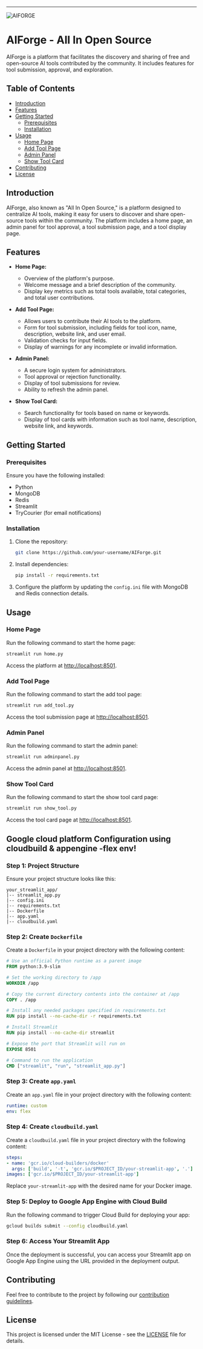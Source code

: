 ---
![AIFORGE](https://github.com/Khushalsarode/AIFORGE/blob/master/logo.png)  
# AIForge - All In Open Source

AIForge is a platform that facilitates the discovery and sharing of free and open-source AI tools contributed by the community. It includes features for tool submission, approval, and exploration.

## Table of Contents

- [Introduction](#introduction)
- [Features](#features)
- [Getting Started](#getting-started)
  - [Prerequisites](#prerequisites)
  - [Installation](#installation)
- [Usage](#usage)
  - [Home Page](#home-page)
  - [Add Tool Page](#add-tool-page)
  - [Admin Panel](#admin-panel)
  - [Show Tool Card](#show-tool-card)
- [Contributing](#contributing)
- [License](#license)

## Introduction

AIForge, also known as "All In Open Source," is a platform designed to centralize AI tools, making it easy for users to discover and share open-source tools within the community. The platform includes a home page, an admin panel for tool approval, a tool submission page, and a tool display page.

## Features

- **Home Page:**
  - Overview of the platform's purpose.
  - Welcome message and a brief description of the community.
  - Display key metrics such as total tools available, total categories, and total user contributions.

- **Add Tool Page:**
  - Allows users to contribute their AI tools to the platform.
  - Form for tool submission, including fields for tool icon, name, description, website link, and user email.
  - Validation checks for input fields.
  - Display of warnings for any incomplete or invalid information.

- **Admin Panel:**
  - A secure login system for administrators.
  - Tool approval or rejection functionality.
  - Display of tool submissions for review.
  - Ability to refresh the admin panel.

- **Show Tool Card:**
  - Search functionality for tools based on name or keywords.
  - Display of tool cards with information such as tool name, description, website link, and keywords.

## Getting Started

### Prerequisites

Ensure you have the following installed:

- Python
- MongoDB
- Redis
- Streamlit
- TryCourier (for email notifications)

### Installation

1. Clone the repository:

   ```bash
   git clone https://github.com/your-username/AIForge.git
   ```

2. Install dependencies:

   ```bash
   pip install -r requirements.txt
   ```

3. Configure the platform by updating the `config.ini` file with MongoDB and Redis connection details.

## Usage

### Home Page

Run the following command to start the home page:

```bash
streamlit run home.py
```

Access the platform at [http://localhost:8501](http://localhost:8501).

### Add Tool Page

Run the following command to start the add tool page:

```bash
streamlit run add_tool.py
```

Access the tool submission page at [http://localhost:8501](http://localhost:8501).

### Admin Panel

Run the following command to start the admin panel:

```bash
streamlit run adminpanel.py
```

Access the admin panel at [http://localhost:8501](http://localhost:8501).

### Show Tool Card

Run the following command to start the show tool card page:

```bash
streamlit run show_tool.py
```

Access the tool card page at [http://localhost:8501](http://localhost:8501).

## Google cloud platform Configuration using cloudbuild & appengine -flex env!
### Step 1: Project Structure

Ensure your project structure looks like this:

```
your_streamlit_app/
|-- streamlit_app.py
|-- config.ini
|-- requirements.txt
|-- Dockerfile
|-- app.yaml
|-- cloudbuild.yaml
```

### Step 2: Create `Dockerfile`

Create a `Dockerfile` in your project directory with the following content:

```Dockerfile
# Use an official Python runtime as a parent image
FROM python:3.9-slim

# Set the working directory to /app
WORKDIR /app

# Copy the current directory contents into the container at /app
COPY . /app

# Install any needed packages specified in requirements.txt
RUN pip install --no-cache-dir -r requirements.txt

# Install Streamlit
RUN pip install --no-cache-dir streamlit

# Expose the port that Streamlit will run on
EXPOSE 8501

# Command to run the application
CMD ["streamlit", "run", "streamlit_app.py"]
```

### Step 3: Create `app.yaml`

Create an `app.yaml` file in your project directory with the following content:

```yaml
runtime: custom
env: flex
```

### Step 4: Create `cloudbuild.yaml`

Create a `cloudbuild.yaml` file in your project directory with the following content:

```yaml
steps:
- name: 'gcr.io/cloud-builders/docker'
  args: ['build', '-t', 'gcr.io/$PROJECT_ID/your-streamlit-app', '.']
images: ['gcr.io/$PROJECT_ID/your-streamlit-app']
```

Replace `your-streamlit-app` with the desired name for your Docker image.

### Step 5: Deploy to Google App Engine with Cloud Build

Run the following command to trigger Cloud Build for deploying your app:

```bash
gcloud builds submit --config cloudbuild.yaml
```

### Step 6: Access Your Streamlit App

Once the deployment is successful, you can access your Streamlit app on Google App Engine using the URL provided in the deployment output.


## Contributing

Feel free to contribute to the project by following our [contribution guidelines](CONTRIBUTING.md).

## License

This project is licensed under the MIT License - see the [LICENSE](LICENSE) file for details.
